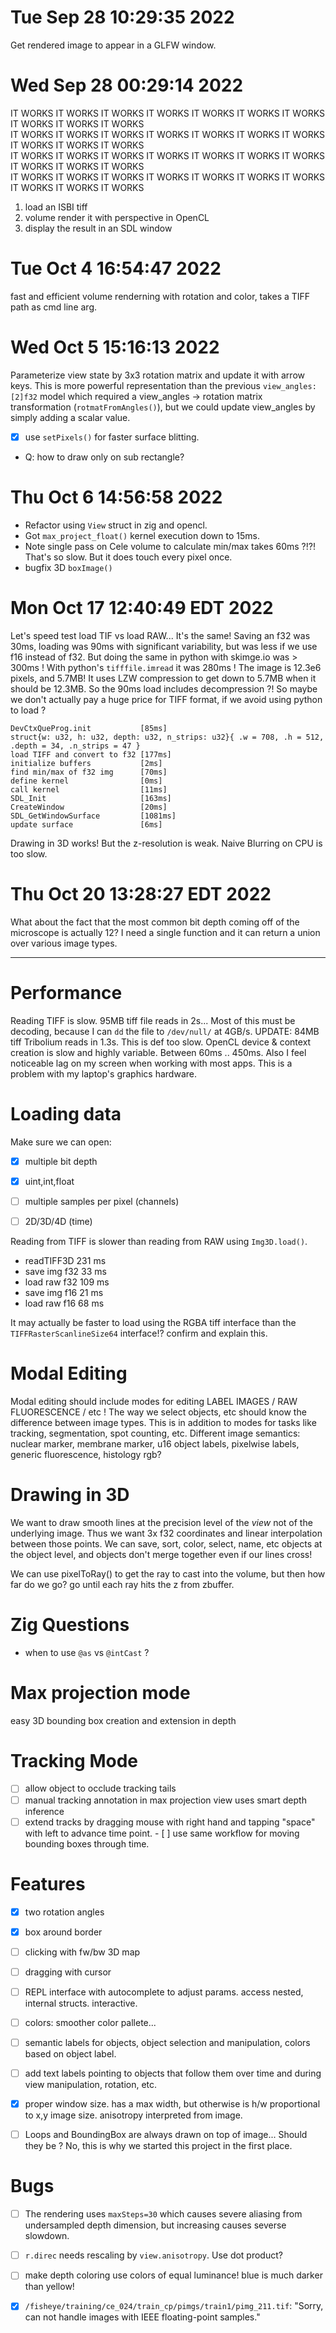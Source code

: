 # Tue Sep 28 10:29:35 2022

Get rendered image to appear in a GLFW window.

# Wed Sep 28 00:29:14 2022

IT WORKS    IT WORKS    IT WORKS    IT WORKS    IT WORKS    IT WORKS    IT WORKS    IT WORKS    IT WORKS    IT WORKS    
IT WORKS    IT WORKS    IT WORKS    IT WORKS    IT WORKS    IT WORKS    IT WORKS    IT WORKS    IT WORKS    IT WORKS    
IT WORKS    IT WORKS    IT WORKS    IT WORKS    IT WORKS    IT WORKS    IT WORKS    IT WORKS    IT WORKS    IT WORKS    
IT WORKS    IT WORKS    IT WORKS    IT WORKS    IT WORKS    IT WORKS    IT WORKS    IT WORKS    IT WORKS    IT WORKS    

1. load an ISBI tiff
2. volume render it with perspective in OpenCL
3. display the result in an SDL window

# Tue Oct  4 16:54:47 2022

fast and efficient volume renderning with rotation and color, takes a TIFF path as cmd line arg.


# Wed Oct  5 15:16:13 2022

Parameterize view state by 3x3 rotation matrix and update it with arrow keys.
This is more powerful representation than the previous `view_angles:[2]f32` model
which required a view_angles →  rotation matrix transformation (`rotmatFromAngles()`), but we could update view_angles by 
simply adding a scalar value. 

- [x] use `setPixels()` for faster surface blitting.
- Q: how to draw only on sub rectangle?


# Thu Oct  6 14:56:58 2022

- Refactor using `View` struct in zig and opencl.
- Got `max_project_float()` kernel execution down to 15ms.
- Note single pass on Cele volume to calculate min/max takes 60ms ?!?! That's so slow. But it does touch every pixel once.
- bugfix 3D `boxImage()`

# Mon Oct 17 12:40:49 EDT 2022

Let's speed test load TIF vs load RAW...
It's the same! Saving an f32 was 30ms, loading was 90ms with significant variability, but was less if we use f16 instead of f32.
But doing the same in python with skimge.io was > 300ms !
With python's `tifffile.imread` it was 280ms !
The image is 12.3e6 pixels, and 5.7MB! It uses LZW compression to get down to 5.7MB when it should be 12.3MB. So the 90ms load includes decompression ?!
So maybe we don't actually pay a huge price for TIFF format, if we avoid using python to load ?


```
DevCtxQueProg.init           [85ms]
struct{w: u32, h: u32, depth: u32, n_strips: u32}{ .w = 708, .h = 512, .depth = 34, .n_strips = 47 }
load TIFF and convert to f32 [177ms]
initialize buffers           [2ms]
find min/max of f32 img      [70ms]
define kernel                [0ms]
call kernel                  [11ms]
SDL_Init                     [163ms]
CreateWindow                 [20ms]
SDL_GetWindowSurface         [1081ms]
update surface               [6ms]
```

Drawing in 3D works! But the z-resolution is weak. Naive Blurring on CPU is too slow.

# Thu Oct 20 13:28:27 EDT 2022

What about the fact that the most common bit depth coming off of the microscope is actually 12?
I need a single function and it can return a union over various image types.

---

# Performance

Reading TIFF is slow. 95MB tiff file reads in 2s... Most of this must be decoding, because I can `dd` the file to `/dev/null/` at 4GB/s.
      UPDATE: 84MB tiff Tribolium reads in 1.3s. This is def too slow.
OpenCL device & context creation is slow and highly variable. Between 60ms .. 450ms. Also I feel noticeable lag on my screen when working with most apps. This is a problem with my laptop's graphics hardware.

# Loading data

Make sure we can open:

- [x] multiple bit depth
- [x] uint,int,float
- [ ] multiple samples per pixel (channels)
- [ ] 2D/3D/4D (time)


Reading from TIFF is slower than reading from RAW using `Img3D.load()`.

- readTIFF3D 231 ms
- save img f32 33 ms
- load raw f32 109 ms
- save img f16 21 ms
- load raw f16 68 ms


It may actually be faster to load using the RGBA tiff interface than the `TIFFRasterScanlineSize64` interface!? confirm and explain this.

# Modal Editing

Modal editing should include modes for editing LABEL IMAGES / RAW FLUORESCENCE / etc !
The way we select objects, etc should know the difference between image types.
This is in addition to modes for tasks like tracking, segmentation, spot counting, etc.
Different image semantics: nuclear marker, membrane marker, u16 object labels, pixelwise labels, 
generic fluorescence, histology rgb?


# Drawing in 3D

We want to draw smooth lines at the precision level of the _view_ not of the underlying image.
Thus we want 3x f32 coordinates and linear interpolation between those points.
We can save, sort, color, select, name, etc objects at the object level, and objects don't merge
together even if our lines cross!

We can use pixelToRay() to get the ray to cast into the volume, but then how far do we go?
go until each ray hits the z from zbuffer.


# Zig Questions

- when to use `@as` vs `@intCast` ?


# Max projection mode

easy 3D bounding box creation and extension in depth


# Tracking Mode

- [ ] allow object to occlude tracking tails
- [ ] manual tracking annotation in max projection view uses smart depth inference
- [ ] extend tracks by dragging mouse with right hand and tapping "space" with left to advance time point.
      - [ ] use same workflow for moving bounding boxes through time.

# Features

- [x] two rotation angles
- [x] box around border
- [ ] clicking with fw/bw 3D map 
- [ ] dragging with cursor
- [ ] REPL interface with autocomplete to adjust params. access nested, internal structs. interactive.
- [ ] colors: smoother color pallete...
- [ ] semantic labels for objects, object selection and manipulation, colors based on object label.
- [ ] add text labels pointing to objects that follow them over time and during view manipulation, rotation, etc.
- [x] proper window size. has a max width, but otherwise is h/w proportional to x,y image size. anisotropy interpreted from image.
- [ ] Loops and BoundingBox are always drawn on top of image... Should they be ? No, this is why we started this project in the first place.


# Bugs

- [ ] The rendering uses `maxSteps=30` which causes severe aliasing from undersampled depth dimension, but increasing causes severse slowdown.
- [ ] `r.direc` needs rescaling by `view.anisotropy`. Use dot product?
- [ ] make depth coloring use colors of equal luminance! blue is much darker than yellow!
- [x] `/fisheye/training/ce_024/train_cp/pimgs/train1/pimg_211.tif`: "Sorry, can not handle images with IEEE floating-point samples."

